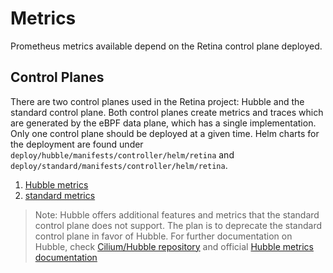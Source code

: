 # Metrics

Prometheus metrics available depend on the Retina control plane deployed.

## Control Planes

There are two control planes used in the Retina project: Hubble and the standard control plane. Both control planes create metrics and traces which are generated by the eBPF data plane, which has a single implementation. Only one control plane should be deployed at a given time. Helm charts for the deployment are found under `deploy/hubble/manifests/controller/helm/retina` and `deploy/standard/manifests/controller/helm/retina`.

1. [Hubble metrics](./02-hubble_metrics.md)
2. [standard metrics](./modes/modes.md)

> Note: Hubble offers additional features and metrics that the standard control plane does not support. The plan is to deprecate the standard control plane in favor of Hubble. For further documentation on Hubble, check [Cilium/Hubble repository](https://github.com/cilium/hubble/?tab=readme-ov-file#features) and official [Hubble metrics documentation](https://docs.cilium.io/en/stable/observability/metrics/#hubble-metrics)
